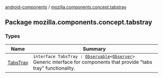 [android-components](../index.md) / [mozilla.components.concept.tabstray](./index.md)

## Package mozilla.components.concept.tabstray

### Types

| Name | Summary |
|---|---|
| [TabsTray](-tabs-tray/index.md) | `interface TabsTray : `[`Observable`](../mozilla.components.support.base.observer/-observable/index.md)`<`[`Observer`](-tabs-tray/-observer/index.md)`>`<br>Generic interface for components that provide "tabs tray" functionality. |
